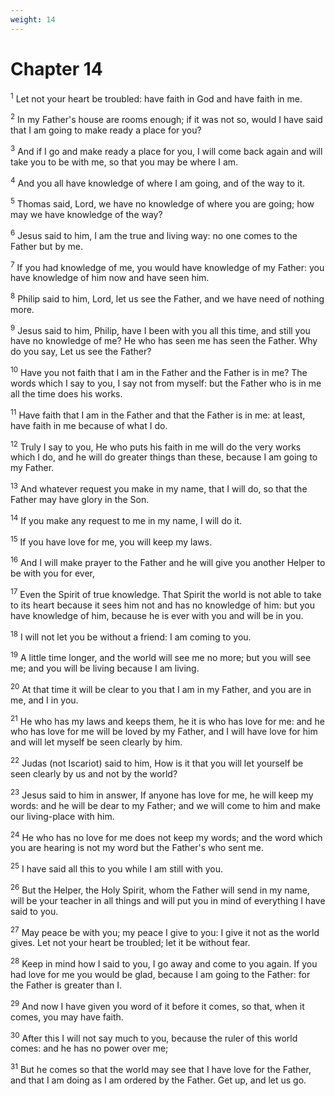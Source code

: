 ```yaml
---
weight: 14
---
```


# Chapter 14

<sup>1</sup> Let not your heart be troubled: have faith in God and have faith in me. 

<sup>2</sup> In my Father's house are rooms enough; if it was not so, would I have said that I am going to make ready a place for you? 

<sup>3</sup> And if I go and make ready a place for you, I will come back again and will take you to be with me, so that you may be where I am. 

<sup>4</sup> And you all have knowledge of where I am going, and of the way to it. 

<sup>5</sup> Thomas said, Lord, we have no knowledge of where you are going; how may we have knowledge of the way? 

<sup>6</sup> Jesus said to him, I am the true and living way: no one comes to the Father but by me. 

<sup>7</sup> If you had knowledge of me, you would have knowledge of my Father: you have knowledge of him now and have seen him. 

<sup>8</sup> Philip said to him, Lord, let us see the Father, and we have need of nothing more. 

<sup>9</sup> Jesus said to him, Philip, have I been with you all this time, and still you have no knowledge of me? He who has seen me has seen the Father. Why do you say, Let us see the Father? 

<sup>10</sup> Have you not faith that I am in the Father and the Father is in me? The words which I say to you, I say not from myself: but the Father who is in me all the time does his works. 

<sup>11</sup> Have faith that I am in the Father and that the Father is in me: at least, have faith in me because of what I do. 

<sup>12</sup> Truly I say to you, He who puts his faith in me will do the very works which I do, and he will do greater things than these, because I am going to my Father. 

<sup>13</sup> And whatever request you make in my name, that I will do, so that the Father may have glory in the Son. 

<sup>14</sup> If you make any request to me in my name, I will do it. 

<sup>15</sup> If you have love for me, you will keep my laws. 

<sup>16</sup> And I will make prayer to the Father and he will give you another Helper to be with you for ever, 

<sup>17</sup> Even the Spirit of true knowledge. That Spirit the world is not able to take to its heart because it sees him not and has no knowledge of him: but you have knowledge of him, because he is ever with you and will be in you. 

<sup>18</sup> I will not let you be without a friend: I am coming to you. 

<sup>19</sup> A little time longer, and the world will see me no more; but you will see me; and you will be living because I am living. 

<sup>20</sup> At that time it will be clear to you that I am in my Father, and you are in me, and I in you. 

<sup>21</sup> He who has my laws and keeps them, he it is who has love for me: and he who has love for me will be loved by my Father, and I will have love for him and will let myself be seen clearly by him. 

<sup>22</sup> Judas (not Iscariot) said to him, How is it that you will let yourself be seen clearly by us and not by the world? 

<sup>23</sup> Jesus said to him in answer, If anyone has love for me, he will keep my words: and he will be dear to my Father; and we will come to him and make our living-place with him. 

<sup>24</sup> He who has no love for me does not keep my words; and the word which you are hearing is not my word but the Father's who sent me. 

<sup>25</sup> I have said all this to you while I am still with you. 

<sup>26</sup> But the Helper, the Holy Spirit, whom the Father will send in my name, will be your teacher in all things and will put you in mind of everything I have said to you. 

<sup>27</sup> May peace be with you; my peace I give to you: I give it not as the world gives. Let not your heart be troubled; let it be without fear. 

<sup>28</sup> Keep in mind how I said to you, I go away and come to you again. If you had love for me you would be glad, because I am going to the Father: for the Father is greater than I. 

<sup>29</sup> And now I have given you word of it before it comes, so that, when it comes, you may have faith. 

<sup>30</sup> After this I will not say much to you, because the ruler of this world comes: and he has no power over me; 

<sup>31</sup> But he comes so that the world may see that I have love for the Father, and that I am doing as I am ordered by the Father. Get up, and let us go. 


